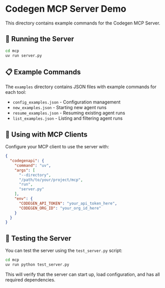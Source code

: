 # Codegen MCP Server Demo

This directory contains example commands for the Codegen MCP Server.

## 🚀 Running the Server

```bash
cd mcp
uv run server.py
```

## 📋 Example Commands

The `examples` directory contains JSON files with example commands for each tool:

- `config_examples.json` - Configuration management
- `new_examples.json` - Starting new agent runs
- `resume_examples.json` - Resuming existing agent runs
- `list_examples.json` - Listing and filtering agent runs

## 🔧 Using with MCP Clients

Configure your MCP client to use the server with:

```json
{
  "codegenapi": {
    "command": "uv",
    "args": [
      "--directory",
      "/path/to/your/project/mcp",
      "run",
      "server.py"
    ],
    "env": {
      "CODEGEN_API_TOKEN": "your_api_token_here",
      "CODEGEN_ORG_ID": "your_org_id_here"
    }
  }
}
```

## 🧪 Testing the Server

You can test the server using the `test_server.py` script:

```bash
cd mcp
uv run python test_server.py
```

This will verify that the server can start up, load configuration, and has all required dependencies.
